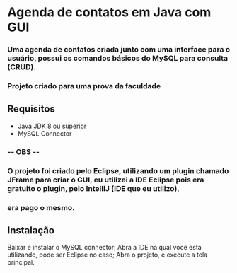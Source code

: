 # Agenda de contatos em Java com GUI

### Uma agenda de contatos criada junto com uma interface para o usuário, possui os comandos básicos do MySQL para consulta (CRUD).
### Projeto criado para uma prova da faculdade

## Requisitos

- Java JDK 8 ou superior
- MySQL Connector

### -- OBS --
### O projeto foi criado pelo Eclipse, utilizando um plugin chamado JFrame para criar o GUI, eu utilizei a IDE Eclipse pois era gratuito o plugin, pelo IntelliJ (IDE que eu utilizo),
### era pago o mesmo.

## Instalação

Baixar e instalar o MySQL connector;
Abra a IDE na qual você está utilizando, pode ser Eclipse no caso;
Abra o projeto, e execute a tela principal.
